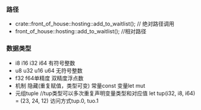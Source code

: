 ### 路径

 - crate::front_of_house::hosting::add_to_waitlist(); // 绝对路径调用
 - front_of_house::hosting::add_to_waitlist();  //相对路径

### 数据类型

 - i8 i16 i32 i64 有符号整数
 - u8 u32 u16 u64 无符号整数
 - f32 f64单精度 双精度浮点数
 - 机制 隐藏(重复赋值，类型可变) 常量const 变量let mut
 - 元组tuple  //tup类型可以多次重复声明变量类型和对应值   let tup(i32, i8, i64) = (23, 24, 12)  访问方式tup.0, tuo.1 

<!--stackedit_data:
eyJoaXN0b3J5IjpbLTc3ODkxMzIyNCwtMTQ4NTExMTcyMSwtMj
A4ODc0NjYxMl19
-->